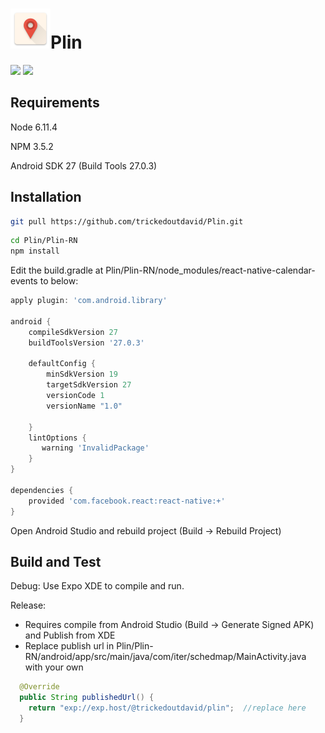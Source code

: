 <h1><img src="Plin-RN/Resources/Images/app_icon.png" width="64"/>Plin</h1>


<img src="Mockups/1.png" width="250"> <img src="Mockups/2.png" width="250">

## Requirements
Node 6.11.4

NPM 3.5.2

Android SDK 27 (Build Tools 27.0.3)

## Installation

```sh
git pull https://github.com/trickedoutdavid/Plin.git
```

```sh
cd Plin/Plin-RN
npm install
```

Edit the build.gradle at Plin/Plin-RN/node_modules/react-native-calendar-events to below:

```gradle
apply plugin: 'com.android.library'

android {
    compileSdkVersion 27
    buildToolsVersion '27.0.3'

    defaultConfig {
        minSdkVersion 19
        targetSdkVersion 27
        versionCode 1
        versionName "1.0"

    }
    lintOptions {
       warning 'InvalidPackage'
    }
}

dependencies {
    provided 'com.facebook.react:react-native:+'
}
```

Open Android Studio and rebuild project (Build -> Rebuild Project)

## Build and Test

Debug: Use Expo XDE to compile and run.

Release: 
- Requires compile from Android Studio (Build -> Generate Signed APK) and Publish from XDE
- Replace publish url in Plin/Plin-RN/android/app/src/main/java/com/iter/schedmap/MainActivity.java with your own
```java
  @Override
  public String publishedUrl() {
    return "exp://exp.host/@trickedoutdavid/plin";  //replace here
  }
```
